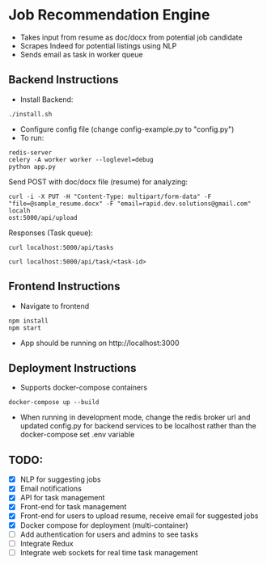 # Job Recommendation Engine
- Takes input from resume as doc/docx from potential job candidate
- Scrapes Indeed for potential listings using NLP
- Sends email as task in worker queue
## Backend Instructions
- Install Backend:
```
./install.sh
```
- Configure config file (change config-example.py to "config.py")
- To run:
```
redis-server
celery -A worker worker --loglevel=debug
python app.py
```
Send POST with doc/docx file (resume) for analyzing:
```
curl -i -X PUT -H "Content-Type: multipart/form-data" -F "file=@sample_resume.docx" -F "email=rapid.dev.solutions@gmail.com" localh
ost:5000/api/upload
```
Responses (Task queue):
```
curl localhost:5000/api/tasks
``` 
```
curl localhost:5000/api/task/<task-id>
```

## Frontend Instructions
- Navigate to frontend
```
npm install
npm start
```
- App should be running on http://localhost:3000

## Deployment Instructions
- Supports docker-compose containers
```
docker-compose up --build
```
- When running in development mode, change the redis broker url and updated config.py for backend services to be localhost rather than the docker-compose set .env variable

## TODO:
 * [x] NLP for suggesting jobs
 * [x] Email notifications
 * [x] API for task management 
 * [X] Front-end for task management
 * [X] Front-end for users to upload resume, receive email for suggested jobs
 * [X] Docker compose for deployment (multi-container)
 * [ ] Add authentication for users and admins to see tasks
 * [ ] Integrate Redux
 * [ ] Integrate web sockets for real time task management
